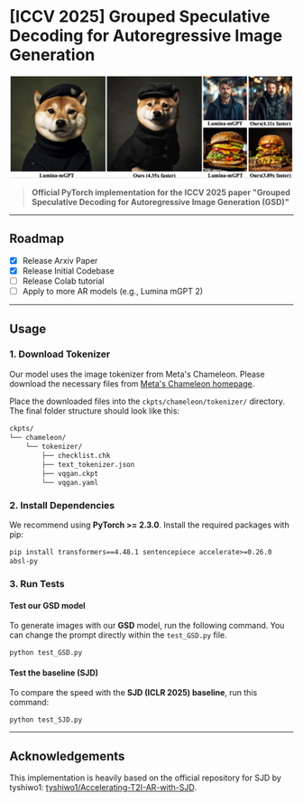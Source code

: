 # [ICCV 2025] Grouped Speculative Decoding for Autoregressive Image Generation

![main](resources/main.png)

> **Official PyTorch implementation for the ICCV 2025 paper "Grouped Speculative Decoding for Autoregressive Image Generation (GSD)"**

---

## Roadmap

- [x] Release Arxiv Paper
- [x] Release Initial Codebase
- [ ] Release Colab tutorial
- [ ] Apply to more AR models (e.g., Lumina mGPT 2)

---

## Usage

### 1. Download Tokenizer

Our model uses the image tokenizer from Meta's Chameleon. Please download the necessary files from [Meta's Chameleon homepage](https://ai.meta.com/resources/models-and-libraries/chameleon-downloads/).

Place the downloaded files into the `ckpts/chameleon/tokenizer/` directory. The final folder structure should look like this:

    ckpts/
    └── chameleon/
        └── tokenizer/
            ├── checklist.chk
            ├── text_tokenizer.json
            ├── vqgan.ckpt
            └── vqgan.yaml

### 2. Install Dependencies

We recommend using **PyTorch >= 2.3.0**. Install the required packages with pip:

    pip install transformers==4.48.1 sentencepiece accelerate>=0.26.0 absl-py

### 3. Run Tests

#### Test our GSD model

To generate images with our **GSD** model, run the following command. You can change the prompt directly within the `test_GSD.py` file.

    python test_GSD.py

#### Test the baseline (SJD)

To compare the speed with the **SJD (ICLR 2025) baseline**, run this command:

    python test_SJD.py

---

## Acknowledgements

This implementation is heavily based on the official repository for SJD by tyshiwo1: [tyshiwo1/Accelerating-T2I-AR-with-SJD](https://github.com/tyshiwo1/Accelerating-T2I-AR-with-SJD).

